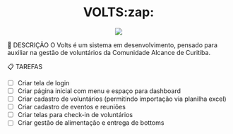 <h1 align="center"> VOLTS:zap: </h1>
<p align="center">
  <img src="http://img.shields.io/static/v1?label=STATUS&message=EM%20DESENVOLVIMENTO&color=YELLOW&style=flat-square"/>
</p>

:page_with_curl: DESCRIÇÃO
O Volts é um sistema em desenvolvimento, pensado para auxiliar na gestão de voluntários da Comunidade Alcance de Curitiba.

:clipboard: TAREFAS
- [ ] Criar tela de login
- [ ] Criar página inicial com menu e espaço para dashboard
- [ ] Criar cadastro de voluntários (permitindo importação via planilha excel)
- [ ] Criar cadastro de eventos e reuniões
- [ ] Criar telas para check-in de voluntários
- [ ] Criar gestão de alimentação e entrega de bottoms
